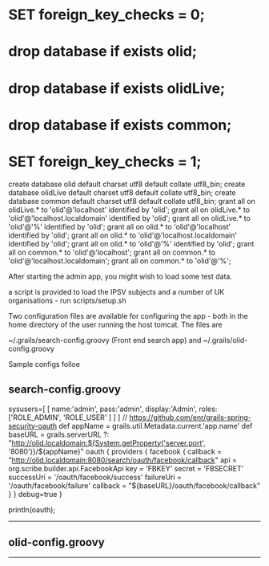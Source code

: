 



# SET foreign_key_checks = 0;
# drop database if exists olid;
# drop database if exists olidLive;
# drop database if exists common;
# SET foreign_key_checks = 1;

create database olid default charset utf8 default collate utf8_bin;
create database olidLive default charset utf8 default collate utf8_bin;
create database common default charset utf8 default collate utf8_bin;
grant all on olidLive.* to 'olid'@'localhost' identified by 'olid';
grant all on olidLive.* to 'olid'@'localhost.localdomain' identified by 'olid';
grant all on olidLive.* to 'olid'@'%' identified by 'olid';
grant all on olid.* to 'olid'@'localhost' identified by 'olid';
grant all on olid.* to 'olid'@'localhost.localdomain' identified by 'olid';
grant all on olid.* to 'olid'@'%' identified by 'olid';
grant all on common.* to 'olid'@'localhost';
grant all on common.* to 'olid'@'localhost.localdomain';
grant all on common.* to 'olid'@'%';


After starting the admin app, you might wish to load some test data.

a script is provided to load the IPSV subjects and a number of UK organisations - run scripts/setup.sh



Two configuration files are available for configuring the app - both in the home directory of the user running the host tomcat.
The files are

~/.grails/search-config.groovy  (Front end search app)
and
~/.grails/olid-config.groovy

Sample configs folloe


search-config.groovy
---------------
sysusers=[
  [ name:'admin', pass:'admin', display:'Admin', roles:['ROLE_ADMIN', 'ROLE_USER' ] ]
]
// https://github.com/enr/grails-spring-security-oauth
def appName = grails.util.Metadata.current.'app.name'
def baseURL = grails.serverURL ?: "http://olid.localdomain:${System.getProperty('server.port', '8080')}/${appName}"
oauth {
  providers {
    facebook {
      callback = "http://olid.localdomain:8080/search/oauth/facebook/callback"
      api = org.scribe.builder.api.FacebookApi
      key = 'FBKEY'
      secret = 'FBSECRET'
      successUri = '/oauth/facebook/success'
      failureUri = '/oauth/facebook/failure'
      callback = "${baseURL}/oauth/facebook/callback"
    }
  }
  debug=true
}

println(oauth);

---------------

olid-config.groovy
---------------
---------------

